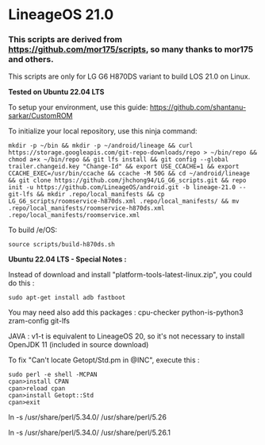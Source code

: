 # LineageOS 21.0

### This scripts are derived from https://github.com/mor175/scripts, so many thanks to mor175 and others.

This scripts are only for LG G6 H870DS variant to build LOS 21.0 on Linux.

**Tested on Ubuntu 22.04 LTS**

To setup your environment, use this guide: https://github.com/shantanu-sarkar/CustomROM

To initialize your local repository, use this ninja command:

```Shell
mkdir -p ~/bin && mkdir -p ~/android/lineage && curl https://storage.googleapis.com/git-repo-downloads/repo > ~/bin/repo && chmod a+x ~/bin/repo && git lfs install && git config --global trailer.changeid.key "Change-Id" && export USE_CCACHE=1 && export CCACHE_EXEC=/usr/bin/ccache && ccache -M 50G && cd ~/android/lineage && git clone https://github.com/jhchong94/LG_G6_scripts.git && repo init -u https://github.com/LineageOS/android.git -b lineage-21.0 --git-lfs && mkdir .repo/local_manifests && cp LG_G6_scripts/roomservice-h870ds.xml .repo/local_manifests/ && mv .repo/local_manifests/roomservice-h870ds.xml .repo/local_manifests/roomservice.xml
```

To build /e/OS:

```Shell
source scripts/build-h870ds.sh
```

**Ubuntu 22.04 LTS - Special Notes :**

Instead of download and install "platform-tools-latest-linux.zip", you could do this :
```Shell
sudo apt-get install adb fastboot
```

You may need also add this packages : cpu-checker python-is-python3 zram-config git-lfs

JAVA : v1-t is equivalent to LineageOS 20, so it's not necessary to install OpenJDK 11 (included in source download)

To fix "Can't locate Getopt/Std.pm in @INC", execute this :
```Shell
sudo perl -e shell -MCPAN
cpan>install CPAN
cpan>reload cpan
cpan>install Getopt::Std
cpan>exit
```
ln -s /usr/share/perl/5.34.0/ /usr/share/perl/5.26

ln -s /usr/share/perl/5.34.0/ /usr/share/perl/5.26.1
